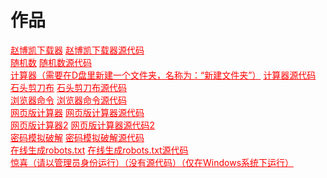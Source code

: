 <html>
<head>
    <meta charset="utf-8">
    <title>作品</title>
    <link rel="stylesheet" href="https://zhaobokai341.github.io/yangshi.css">
    <style>
        a{color:red;}
    </style>
</head>
<body>
<h1>作品</h1>
<a href="https://zhaobokai341.github.io/zuopinxiazai/赵博凯下载器.exe">赵博凯下载器</a>
<a href="https://zhaobokai341.github.io/zuopinxiazai/赵博凯下载器.py">赵博凯下载器源代码</a>
<br>
<a href="https://zhaobokai341.github.io/zuopinxiazai/随机数.exe">随机数</a>
<a href="https://zhaobokai341.github.io/zuopinxiazai/随机数.py">随机数源代码</a>
<br>
<a href="https://zhaobokai341.github.io/zuopinxiazai/计算器.exe">计算器（需要在D盘里新建一个文件夹，名称为：“新建文件夹”）</a>
<a href="https://zhaobokai341.github.io/zuopinxiazai/计算器.py">计算器源代码</a>
<br>
<a href="https://zhaobokai341.github.io/zuopinxiazai/石头剪刀布.exe">石头剪刀布</a>
<a href="https://zhaobokai341.github.io/zuopinxiazai/石头剪刀布.py">石头剪刀布源代码</a>   
<br>
<a href="https://zhaobokai341.github.io/zuopinxiazai/浏览器命令.exe">浏览器命令</a>
<a href="https://zhaobokai341.github.io/zuopinxiazai/浏览器命令.py">浏览器命令源代码</a>  
<br>
<a href="https://zhaobokai341.github.io/zuopinxiazai/网页版计算器" target="_blank">网页版计算器</a>
<a href="https://zhaobokai341.github.io/zuopinxiazai/网页版计算器.txt" target="_blank">网页版计算器源代码</a>
<br>
<a href="https://zhaobokai341.github.io/zuopinxiazai/网页版计算器2" target="_blank">网页版计算器2</a>
<a href="https://zhaobokai341.github.io/zuopinxiazai/网页版计算器2.txt" target="_blank">网页版计算器源代码2</a>
<br>
<a href="https://zhaobokai341.github.io/zuopinxiazai/密码模拟破解.exe">密码模拟破解</a>
<a href="https://zhaobokai341.github.io/zuopinxiazai/密码模拟破解.py">密码模拟破解源代码</a>
<br>
<a href="https://zhaobokai341.github.io/zuopinxiazai/robots" target="_blank">在线生成robots.txt</a>
<a href="https://zhaobokai341.github.io/zuopinxiazai/robots.txt" target="_blank">在线生成robots.txt源代码</a>
<br>
<a href="https://zhaobokai341.github.io/zuopinxiazai/惊喜（请以管理员身份运行）.cmd" target="_blank">惊喜（请以管理员身份运行）（没有源代码）（仅在Windows系统下运行）</a>
</body>
</html>
